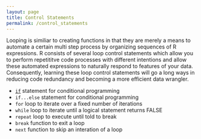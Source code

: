 ```yaml
---
layout: page
title: Control Statements
permalink: /control_statements
---
```


Looping is similiar to creating functions in that they are merely a means to automate a certain multi step process by organizing sequences of R expressions. R consists of several loop control statements which allow you to perform repetititve code processes with different intentions and allow these automated expressions to naturally respond to features of your data. Consequently, learning these loop control statements will go a long ways in reducing code redundancy and becoming a more efficient data wrangler.

- [`if`](http://uc-r.github.io/if) statement for conditional programming
- `if...else` statement for conditional programming
- `for` loop to iterate over a fixed number of iterations
- `while` loop to iterate until a logical statement returns FALSE
- `repeat` loop to execute until told to break
- `break` function to exit a loop
- `next` function to skip an interation of a loop

